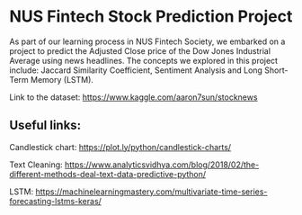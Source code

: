 # NUS Fintech Stock Prediction Project

As part of our learning process in NUS Fintech Society, we embarked on a project to predict the Adjusted Close price of the Dow Jones Industrial Average using news headlines. The concepts we explored in this project include: Jaccard Similarity Coefficient, Sentiment Analysis and Long Short-Term Memory (LSTM). 

Link to the dataset: https://www.kaggle.com/aaron7sun/stocknews

## Useful links:

Candlestick chart: https://plot.ly/python/candlestick-charts/

Text Cleaning: https://www.analyticsvidhya.com/blog/2018/02/the-different-methods-deal-text-data-predictive-python/

LSTM: https://machinelearningmastery.com/multivariate-time-series-forecasting-lstms-keras/
